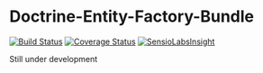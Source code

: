 # Doctrine-Entity-Factory-Bundle
[![Build Status](https://travis-ci.org/fludio/doctrine-entity-factory.svg?branch=master)](https://travis-ci.org/fludio/doctrine-entity-factory)
[![Coverage Status](https://coveralls.io/repos/fludio/doctrine-entity-factory/badge.svg?branch=master&service=github)](https://coveralls.io/github/fludio/doctrine-entity-factory?branch=master)
[![SensioLabsInsight](https://insight.sensiolabs.com/projects/215438b0-217c-46a8-a9d5-5705d2267b1d/mini.png)](https://insight.sensiolabs.com/projects/215438b0-217c-46a8-a9d5-5705d2267b1d)

Still under development
